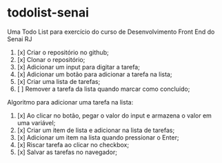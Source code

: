 # todolist-senai
Uma Todo List para exercício do curso de Desenvolvimento Front End do Senai RJ

1. [x] Criar o repositório no github;
2. [x] Clonar o repositório;
3. [x] Adicionar um input para digitar a tarefa;
4. [x] Adicionar um botão para adicionar a tarefa na lista;
5. [x] Criar uma lista de tarefas;
6. [ ] Remover a tarefa da lista quando marcar como concluído;


Algoritmo para adicionar uma tarefa na lista:
1. [x] Ao clicar no botão, pegar o valor do input e armazena o valor em uma variável;
2. [x] Criar um item de lista e adicionar na lista de tarefas;
3. [x] Adicionar um item na lista quando pressionar o Enter;
4. [x] Riscar tarefa ao clicar no checkbox;
5. [x] Salvar as tarefas no navegador;
